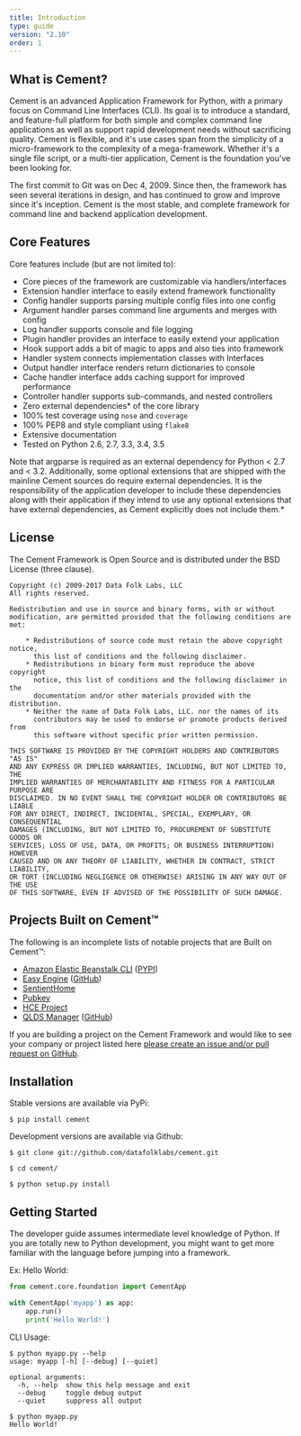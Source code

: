```yaml
---
title: Introduction
type: guide
version: "2.10"
order: 1
---
```


## What is Cement?

Cement is an advanced Application Framework for Python, with a primary focus on Command Line Interfaces (CLI).  Its goal is to introduce a standard, and feature-full platform for both simple and complex command line applications as well as support rapid development needs without sacrificing quality.  Cement is flexible, and it's use cases span from the simplicity of a micro-framework to the complexity of a mega-framework. Whether it's a single file script, or a multi-tier application, Cement is the foundation you've been looking for.

The first commit to Git was on Dec 4, 2009.  Since then, the framework has seen several iterations in design, and has continued to grow and improve since it's inception.  Cement is the most stable, and complete framework for command line and backend application development.

## Core Features

Core features include (but are not limited to):

- Core pieces of the framework are customizable via handlers/interfaces
- Extension handler interface to easily extend framework functionality
- Config handler supports parsing multiple config files into one config
- Argument handler parses command line arguments and merges with config
- Log handler supports console and file logging
- Plugin handler provides an interface to easily extend your application
- Hook support adds a bit of magic to apps and also ties into framework
- Handler system connects implementation classes with Interfaces
- Output handler interface renders return dictionaries to console
- Cache handler interface adds caching support for improved performance
- Controller handler supports sub-commands, and nested controllers
- Zero external dependencies* of the core library
- 100% test coverage using ``nose`` and ``coverage``
- 100% PEP8 and style compliant using ``flake8``
- Extensive documentation
- Tested on Python 2.6, 2.7, 3.3, 3.4, 3.5

<p class="tip-warn">Note that argparse is required as an external dependency for Python < 2.7 and < 3.2.  Additionally, some optional extensions that are shipped with the mainline Cement sources do require external dependencies.  It is the responsibility of the application developer to include these dependencies along with their application if they intend to use any optional extensions that have external dependencies, as Cement explicitly does not include them.*</p>

## License

The Cement Framework is Open Source and is distributed under the BSD License (three clause).

```
Copyright (c) 2009-2017 Data Folk Labs, LLC
All rights reserved.

Redistribution and use in source and binary forms, with or without
modification, are permitted provided that the following conditions are met:

    * Redistributions of source code must retain the above copyright notice,
      this list of conditions and the following disclaimer.
    * Redistributions in binary form must reproduce the above copyright
      notice, this list of conditions and the following disclaimer in the
      documentation and/or other materials provided with the distribution.
    * Neither the name of Data Folk Labs, LLC. nor the names of its
      contributors may be used to endorse or promote products derived from
      this software without specific prior written permission.

THIS SOFTWARE IS PROVIDED BY THE COPYRIGHT HOLDERS AND CONTRIBUTORS "AS IS"
AND ANY EXPRESS OR IMPLIED WARRANTIES, INCLUDING, BUT NOT LIMITED TO, THE
IMPLIED WARRANTIES OF MERCHANTABILITY AND FITNESS FOR A PARTICULAR PURPOSE ARE
DISCLAIMED. IN NO EVENT SHALL THE COPYRIGHT HOLDER OR CONTRIBUTORS BE LIABLE
FOR ANY DIRECT, INDIRECT, INCIDENTAL, SPECIAL, EXEMPLARY, OR CONSEQUENTIAL
DAMAGES (INCLUDING, BUT NOT LIMITED TO, PROCUREMENT OF SUBSTITUTE GOODS OR
SERVICES; LOSS OF USE, DATA, OR PROFITS; OR BUSINESS INTERRUPTION) HOWEVER
CAUSED AND ON ANY THEORY OF LIABILITY, WHETHER IN CONTRACT, STRICT LIABILITY,
OR TORT (INCLUDING NEGLIGENCE OR OTHERWISE) ARISING IN ANY WAY OUT OF THE USE
OF THIS SOFTWARE, EVEN IF ADVISED OF THE POSSIBILITY OF SUCH DAMAGE.
```

## Projects Built on Cement™

The following is an incomplete lists of notable projects that are Built on Cement™:

- [Amazon Elastic Beanstalk CLI](http://docs.aws.amazon.com/elasticbeanstalk/latest/dg/eb-cli3.html) ([PYPI](https://pypi.python.org/pypi/awsebcli))
- [Easy Engine](https://easyengine.io/) ([GitHub](https://github.com/EasyEngine/easyengine))
- [SentientHome](https://github.com/fxstein/SentientHome)
- [Pubkey](https://github.com/fxstein/pubkey)
- [HCE Project](http://hce-project.com/)
- [QLDS Manager](https://qlds-manager.readthedocs.io/en/stable/index.html) ([GitHub](https://github.com/rzeka/QLDS-Manager))

If you are building a project on the Cement Framework and would like to see your company or project listed here [please create an issue and/or pull request on GitHub](https://github.com/datafolklabs/cement/).


## Installation

Stable versions are available via PyPi:

```
$ pip install cement
```

Development versions are available via Github:

```
$ git clone git://github.com/datafolklabs/cement.git

$ cd cement/

$ python setup.py install
```

## Getting Started

<p class="tip-warn">The developer guide assumes intermediate level knowledge of Python. If you are totally new to Python development, you might want to get more familiar with the language before jumping into a framework.</p>

Ex: Hello World:

```python
from cement.core.foundation import CementApp

with CementApp('myapp') as app:
    app.run()
    print('Hello World!')
```

CLI Usage:

```
$ python myapp.py --help
usage: myapp [-h] [--debug] [--quiet]

optional arguments:
  -h, --help  show this help message and exit
  --debug     toggle debug output
  --quiet     suppress all output

$ python myapp.py
Hello World!
```
